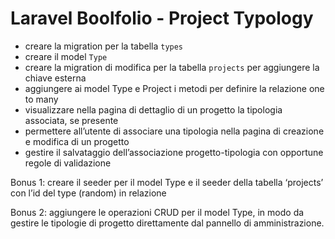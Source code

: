 # Laravel Boolfolio - Project Typology

- creare la migration per la tabella `types`
- creare il model `Type`
- creare la migration di modifica per la tabella `projects` per aggiungere la chiave esterna
- aggiungere ai model Type e Project i metodi per definire la relazione one to many
- visualizzare nella pagina di dettaglio di un progetto la tipologia associata, se presente
- permettere all’utente di associare una tipologia nella pagina di creazione e modifica di un progetto
- gestire il salvataggio dell’associazione progetto-tipologia con opportune regole di validazione

Bonus 1:
creare il seeder per il model Type e il seeder della tabella ‘projects’ con l’id del type (random) in relazione

Bonus 2:
aggiungere le operazioni CRUD per il model Type, in modo da gestire le tipologie di progetto direttamente dal pannello di amministrazione.
